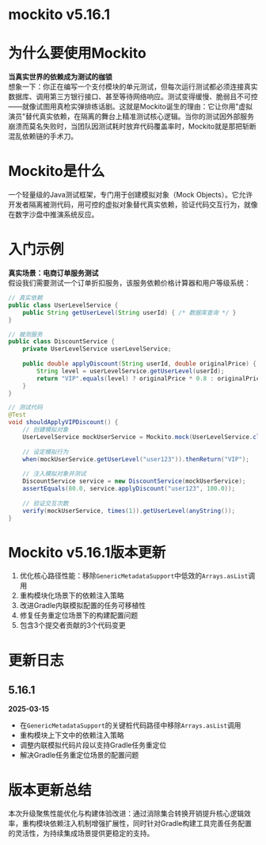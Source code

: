 # mockito v5.16.1
# 为什么要使用Mockito  
**当真实世界的依赖成为测试的枷锁**  
想象一下：你正在编写一个支付模块的单元测试，但每次运行测试都必须连接真实数据库、调用第三方银行接口、甚至等待网络响应。测试变得缓慢、脆弱且不可控——就像试图用真枪实弹排练话剧。这就是Mockito诞生的理由：它让你用"虚拟演员"替代真实依赖，在隔离的舞台上精准测试核心逻辑。当你的测试因外部服务崩溃而莫名失败时，当团队因测试耗时放弃代码覆盖率时，Mockito就是那把斩断混乱依赖链的手术刀。

# Mockito是什么  
一个轻量级的Java测试框架，专门用于创建模拟对象（Mock Objects）。它允许开发者隔离被测代码，用可控的虚拟对象替代真实依赖，验证代码交互行为，就像在数字沙盘中推演系统反应。

# 入门示例  
**真实场景：电商订单服务测试**  
假设我们需要测试一个订单折扣服务，该服务依赖价格计算器和用户等级系统：
```java
// 真实依赖
public class UserLevelService {
    public String getUserLevel(String userId) { /* 数据库查询 */ }
}

// 被测服务
public class DiscountService {
    private UserLevelService userLevelService;
    
    public double applyDiscount(String userId, double originalPrice) {
        String level = userLevelService.getUserLevel(userId);
        return "VIP".equals(level) ? originalPrice * 0.8 : originalPrice;
    }
}

// 测试代码
@Test
void shouldApplyVIPDiscount() {
    // 创建模拟对象
    UserLevelService mockUserService = Mockito.mock(UserLevelService.class);
    
    // 设定模拟行为
    when(mockUserService.getUserLevel("user123")).thenReturn("VIP");
    
    // 注入模拟对象并测试
    DiscountService service = new DiscountService(mockUserService);
    assertEquals(80.0, service.applyDiscount("user123", 100.0));
    
    // 验证交互次数
    verify(mockUserService, times(1)).getUserLevel(anyString());
}
```

# Mockito v5.16.1版本更新  
1. 优化核心路径性能：移除`GenericMetadataSupport`中低效的`Arrays.asList`调用  
2. 重构模块化场景下的依赖注入策略  
3. 改进Gradle内联模拟配置的任务可移植性  
4. 修复任务重定位场景下的构建配置问题  
5. 包含3个提交者贡献的3个代码变更  

# 更新日志  
## 5.16.1  
**2025-03-15**  
- 在`GenericMetadataSupport`的关键桩代码路径中移除`Arrays.asList`调用  
- 重构模块上下文中的依赖注入策略  
- 调整内联模拟代码片段以支持Gradle任务重定位  
- 解决Gradle任务重定位场景的配置问题  

# 版本更新总结  
本次升级聚焦性能优化与构建体验改进：通过消除集合转换开销提升核心逻辑效率，重构模块依赖注入机制增强扩展性，同时针对Gradle构建工具完善任务配置的灵活性，为持续集成场景提供更稳定的支持。